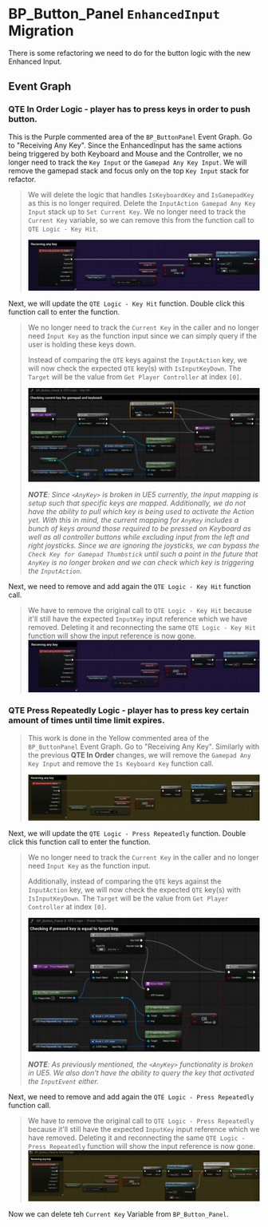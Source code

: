 # BP_Button_Panel `EnhancedInput` Migration

There is some refactoring we need to do for the button logic with the new Enhanced Input.

## Event Graph

### QTE In Order Logic - player has to press keys in order to push button.

This is the Purple commented area of the `BP_ButtonPanel` Event Graph. Go to "Receiving Any Key". Since the EnhancedInput has the same actions being triggered by both Keyboard and Mouse and the Controller, we no longer need to track the `Key Input` or the `Gamepad Any Key Input`. We will remove the gamepad stack and focus only on the top `Key Input` stack for refactor.

>We will delete the logic that handles `IsKeyboardKey` and `IsGamepadKey` as this is no longer required. Delete the `InputAction Gamepad Any Key Input` stack up to `Set Current Key`. We no longer need to track the `Current Key` variable, so we can remove this from the function call to `QTE Logic - Key Hit`.
>
>![image](./../../Images/EnhancedInput_BP_Button_01.png)

Next, we will update the `QTE Logic - Key Hit` function. Double click this function call to enter the function.

> We no longer need to track the `Current Key` in the caller and no longer need `Input Key` as the function input since we can simply query if the user is holding these keys down.
>
> Instead of comparing the `QTE` keys against the `InputAction` key, we will now check the expected `QTE` key(s) with `IsInputKeyDown`. The `Target` will be the value from `Get Player Controller` at index `[0]`.
>
>![image](./../../Images/EnhancedInput_BP_Button_02.png)
>
>***NOTE**: Since `<AnyKey>` is broken in UE5 currently, the input mapping is setup such that specific keys are mapped. Additionally, we do not have the ability to pull which key is being used to activate the Action yet. With this in mind, the current mapping for `AnyKey` includes a bunch of keys around those required to be pressed on Keyboard as well as all controller buttons while excluding input from the left and right joysticks. Since we are ignoring the joysticks, we can bypass the `Check Key for Gamepad Thumbstick` until such a point in the future that `AnyKey` is no longer broken and we can check which key is triggering the `InputAction`.*

Next, we need to remove and add again the `QTE Logic - Key Hit` function call.

>We have to remove the original call to `QTE Logic - Key Hit` because it'll still have the expected `InputKey` input reference which we have removed. Deleting it and reconnecting the same `QTE Logic - Key Hit` function will show the input reference is now gone.
>![image](./../../Images/EnhancedInput_BP_Button_03.png)

### QTE Press Repeatedly Logic - player has to press key certain amount of times until time limit expires.

>This work is done in the Yellow commented area of the `BP_ButtonPanel` Event Graph. Go to "Receiving Any Key". Similarly with the previous **QTE In Order** changes, we will remove the `Gamepad Any Key Input` and remove the `Is Keyboard Key` function call.
>
>![image](./../../Images/EnhancedInput_BP_Button_04.png)

Next, we will update the `QTE Logic - Press Repeatedly` function. Double click this function call to enter the function.

> We no longer need to track the `Current Key` in the caller and no longer need `Input Key` as the function input.
>
> Additionally, instead of comparing the `QTE` keys against the `InputAction` key, we will now check the expected `QTE` key(s) with `IsInputKeyDown`. The `Target` will be the value from `Get Player Controller` at index `[0]`.
>
>![image](./../../Images/EnhancedInput_BP_Button_05.png)
>
>***NOTE**: As previously mentioned, the `<AnyKey>` functionality is broken in UE5. We also don't have the ability to query the key that activated the `InputEvent` either.*

Next, we need to remove and add again the `QTE Logic - Press Repeatedly` function call.

>We have to remove the original call to `QTE Logic - Press Repeatedly` because it'll still have the expected `InputKey` input reference which we have removed. Deleting it and reconnecting the same `QTE Logic - Press Repeatedly` function will show the input reference is now gone.
>![image](./../../Images/EnhancedInput_BP_Button_06.png)

Now we can delete teh `Current Key` Variable from `BP_Button_Panel`.